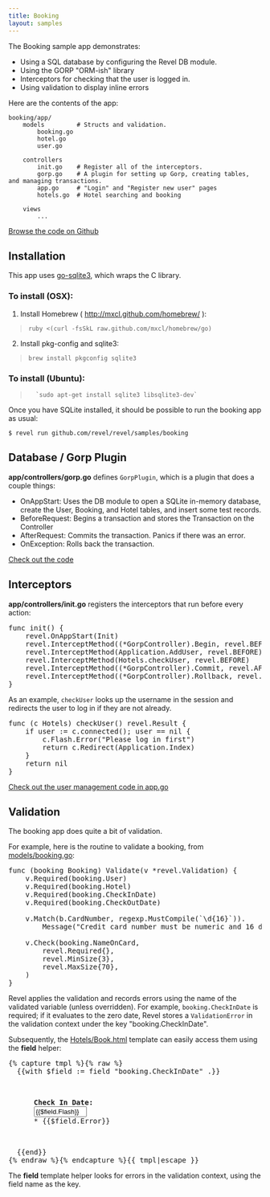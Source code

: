 ```yaml
---
title: Booking
layout: samples
---
```


The Booking sample app demonstrates:

* Using a SQL database by configuring the Revel DB module.
* Using the GORP "ORM-ish" library
* Interceptors for checking that the user is logged in.
* Using validation to display inline errors

Here are the contents of the app:

	booking/app/
		models		   # Structs and validation.
			booking.go
			hotel.go
			user.go

		controllers
			init.go    # Register all of the interceptors.
			gorp.go    # A plugin for setting up Gorp, creating tables, and managing transactions.
			app.go     # "Login" and "Register new user" pages
			hotels.go  # Hotel searching and booking

		views
			...


[Browse the code on Github](https://github.com/revel/revel/tree/master/samples/booking)

## Installation

This app uses [go-sqlite3](https://github.com/mattn/go-sqlite3), which wraps the
C library.  

### To install (OSX):

1. Install Homebrew ( http://mxcl.github.com/homebrew/ ):
>	`ruby <(curl -fsSkL raw.github.com/mxcl/homebrew/go)`

2. Install pkg-config and sqlite3:
>	`brew install pkgconfig sqlite3`

### To install (Ubuntu):
>       `sudo apt-get install sqlite3 libsqlite3-dev`

Once you have SQLite installed, it should be possible to run the booking app as
usual:

	$ revel run github.com/revel/revel/samples/booking

## Database / Gorp Plugin

**app/controllers/gorp.go** defines `GorpPlugin`, which is a plugin that does a couple things:

* OnAppStart: Uses the DB module to open a SQLite in-memory database, create the
  User, Booking, and Hotel tables, and insert some test records.
* BeforeRequest: Begins a transaction and stores the Transaction on the Controller
* AfterRequest: Commits the transaction.  Panics if there was an error.
* OnException: Rolls back the transaction.

[Check out the code](https://github.com/revel/revel/blob/master/samples/booking/app/controllers/gorp.go)

## Interceptors

**app/controllers/init.go** registers the interceptors that run before every
action:

<pre class="prettyprint lang-go">
func init() {
	revel.OnAppStart(Init)
	revel.InterceptMethod((*GorpController).Begin, revel.BEFORE)
	revel.InterceptMethod(Application.AddUser, revel.BEFORE)
	revel.InterceptMethod(Hotels.checkUser, revel.BEFORE)
	revel.InterceptMethod((*GorpController).Commit, revel.AFTER)
	revel.InterceptMethod((*GorpController).Rollback, revel.FINALLY)
}
</pre>

As an example, `checkUser` looks up the username in the session and redirects
the user to log in if they are not already.

<pre class="prettyprint lang-go">
func (c Hotels) checkUser() revel.Result {
	if user := c.connected(); user == nil {
		c.Flash.Error("Please log in first")
		return c.Redirect(Application.Index)
	}
	return nil
}
</pre>

[Check out the user management code in app.go](https://github.com/revel/revel/blob/master/samples/booking/app/controllers/app.go)

## Validation

The booking app does quite a bit of validation.

For example, here is the routine to validate a booking, from
[models/booking.go](https://github.com/revel/revel/blob/master/samples/booking/app/models/booking.go):

<pre class="prettyprint lang-go">
func (booking Booking) Validate(v *revel.Validation) {
	v.Required(booking.User)
	v.Required(booking.Hotel)
	v.Required(booking.CheckInDate)
	v.Required(booking.CheckOutDate)

	v.Match(b.CardNumber, regexp.MustCompile(`\d{16}`)).
		Message("Credit card number must be numeric and 16 digits")

	v.Check(booking.NameOnCard,
		revel.Required{},
		revel.MinSize{3},
		revel.MaxSize{70},
	)
}
</pre>

Revel applies the validation and records errors using the name of the
validated variable (unless overridden).  For example, `booking.CheckInDate` is
required; if it evaluates to the zero date, Revel stores a `ValidationError` in
the validation context under the key "booking.CheckInDate".

Subsequently, the
[Hotels/Book.html](https://github.com/revel/revel/blob/master/samples/booking/app/views/Hotels/Book.html)
template can easily access them using the **field** helper:

<pre class="prettyprint lang-go">{% capture tmpl %}{% raw %}
  {{with $field := field "booking.CheckInDate" .}}
    <p class="{{$field.ErrorClass}}">
      <strong>Check In Date:</strong>
      <input type="text" size="10" name="{{$field.Name}}" class="datepicker" value="{{$field.Flash}}">
      * <span class="error">{{$field.Error}}</span>
    </p>
  {{end}}
{% endraw %}{% endcapture %}{{ tmpl|escape }}</pre>

The **field** template helper looks for errors in the validation context, using
the field name as the key.
